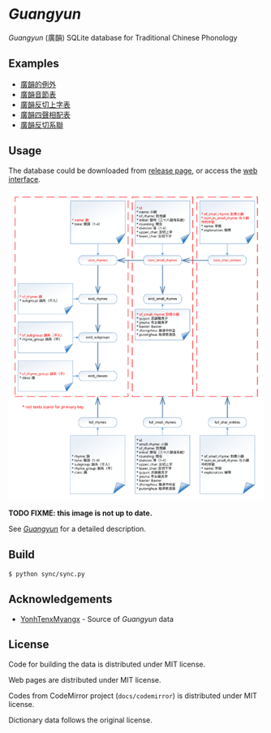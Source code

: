 # _Guangyun_

_Guangyun_ (廣韻) SQLite database for Traditional Chinese Phonology

## Examples

* [廣韻的例外](https://sgalal.github.io/Guangyun/notebook/廣韻的例外.html)
* [廣韻音節表](https://sgalal.github.io/Guangyun/notebook/廣韻音節表.html)
* [廣韻反切上字表](https://sgalal.github.io/Guangyun/notebook/廣韻反切上字表.html)
* [廣韻四聲相配表](https://sgalal.github.io/Guangyun/notebook/廣韻四聲相配表.html)
* [廣韻反切系聯](https://sgalal.github.io/Guangyun/notebook/廣韻反切系聯.html)

## Usage

The database could be downloaded from [release page](https://github.com/sgalal/Guangyun/releases), or access the [web interface](https://github.com/sgalal/Guangyun).

![Tables](tables.svg)

**TODO FIXME: this image is not up to date.**

See [_Guangyun_](https://sgalal.github.io/Ghehlien/guangyun.html) for a detailed description.

## Build

```sh
$ python sync/sync.py
```

## Acknowledgements

* [YonhTenxMyangx](https://github.com/BYVoid/ytenx) - Source of _Guangyun_ data

## License

Code for building the data is distributed under MIT license.

Web pages are distributed under MIT license.

Codes from CodeMirror project (`docs/codemirror`) is distributed under MIT license.

Dictionary data follows the original license.
